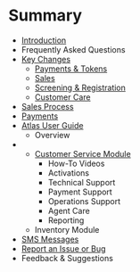 # Summary

* [Introduction](README.md)
* Frequently Asked Questions
* [Key Changes](keychanges/README.md)
  * [Payments & Tokens](keychanges/payments-and-tokens.md)
  * [Sales](keychanges/sales.md)
  * [Screening & Registration](keychanges/gitbook.md)
  * [Customer Care](keychanges/writing.md)
* [Sales Process](testpage.md)
* [Payments](PAYMENTS.md)
* [Atlas User Guide](atlas-user-guide/README.md)
  * Overview
* * [Customer Service Module](atlas-user-guide/customer-service-module.md)
    * How-To Videos
    * Activations
    * Technical Support
    * Payment Support
    * Operations Support
    * Agent Care
    * Reporting
  * Inventory Module
* [SMS Messages](sms-messages.md)
* [Report an Issue or Bug](atlas-issue-reporting.md)
* Feedback & Suggestions



